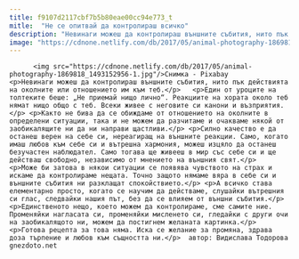 ```yaml
---
title: f9107d2117cbf7b5b80eae00cc94e773_t
mitle:  "Не се опитвай да контролираш всичко"
description: "Невинаги можеш да контролираш външните събития, нито пък действията на околните или отношението им към теб. Един от уроците на толтеките беше: „Не приемай нищо лично“. Реакциите на хората около теб нямат нищо общо с теб. Всеки живее с неговите си канони и възприятия. Както не бива да се обиждаме от отношението на околните в …"
image: "https://cdnone.netlify.com/db/2017/05/animal-photography-1869818_1493152956-1.jpg"
---
```


          <img src="https://cdnone.netlify.com/db/2017/05/animal-photography-1869818_1493152956-1.jpg"/>Снимка - Pixabay         <p>Невинаги можеш да контролираш външните събития, нито пък действията на околните или отношението им към теб.</p>   <p>Един от уроците на толтеките беше: „Не приемай нищо лично“. Реакциите на хората около теб нямат нищо общо с теб. Всеки живее с неговите си канони и възприятия.</p> <p>Както не бива да се обиждаме от отношението на околните в определени ситуации, така и не можем да разчитаме и очакваме някой от заобикалящите ни да ни направи щастливи.</p> <p>Силно качество е да останеш верен на себе си, нереагиращ на външните реакции. Само, когато имаш любов към себе си и вътрешна хармония, можеш изцяло да останеш безучастен наблюдател. Само тогава ще живееш в мир със себе си и ще действаш свободно, независимо от мнението на външния свят.</p>     <p>Може би затова в някои ситуации се появява чувството на страх и искаме да контролираме нещата. Точно защото нямаме вяра в себе си и външните събития ни разклащат спокойствието.</p> <p>А всичко става елементарно просто, когато се научим да действаме, слушайки вътрешния си глас, следвайки нашия път, без да се влияем от външни събития.</p> <p>Единственото нещо, което можем да контролираме, сме самите ние. Променяйки нагласата си, променяйки мисленето си, гледайки с други очи на заобикалящото ни, можем да постигнем желаната картинка.</p> <p>Готова рецепта за това няма. Иска се желание за промяна, здрава доза търпение и любов към същността ни.</p>  автор: Видислава Тодорова gnezdoto.net          